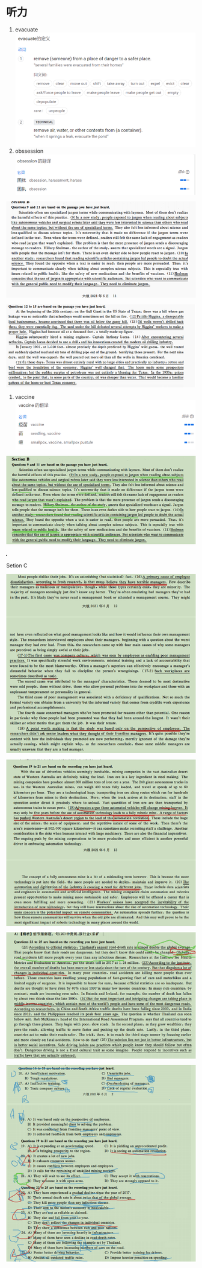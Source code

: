 # 听力

1. evacuate![20211210162241](https://raw.githubusercontent.com/Logible/Image/main/note_image/20211210162241.png)
2. obssession![20211210162406](https://raw.githubusercontent.com/Logible/Image/main/note_image/20211210162406.png)

![20211210232107](https://raw.githubusercontent.com/Logible/Image/main/note_image/20211210232107.png)

![20211210232115](https://raw.githubusercontent.com/Logible/Image/main/note_image/20211210232115.png)

1. vaccine![20211212162356](https://raw.githubusercontent.com/Logible/Image/main/note_image/20211212162356.png)

![20211212232446](https://raw.githubusercontent.com/Logible/Image/main/note_image/20211212232446.png)

![20211212232537](https://raw.githubusercontent.com/Logible/Image/main/note_image/20211212232537.png)

Setion C

![20211215231751](https://raw.githubusercontent.com/Logible/Image/main/note_image/20211215231751.png)

![20211215231806](https://raw.githubusercontent.com/Logible/Image/main/note_image/20211215231806.png)

![20211215231836](https://raw.githubusercontent.com/Logible/Image/main/note_image/20211215231836.png)

![20211215231939](https://raw.githubusercontent.com/Logible/Image/main/note_image/20211215231939.png)
